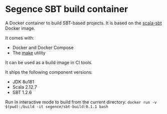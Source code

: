 Segence SBT build container
===========================

A Docker container to build SBT-based projects. It is based on the [scala-sbt](https://hub.docker.com/r/hseeberger/scala-sbt/) Docker image.

It comes with:
- Docker and Docker Compose
- The [make](https://www.gnu.org/software/make/) utility

It can be used as a build image in CI tools.

It ships the following component versions:
- JDK 8u181
- Scala 2.12.7
- SBT 1.2.6

Run in interactive mode to build from the current directory: `docker run -v $(pwd):/build -it segence/sbt-build:0.1.1 bash`

